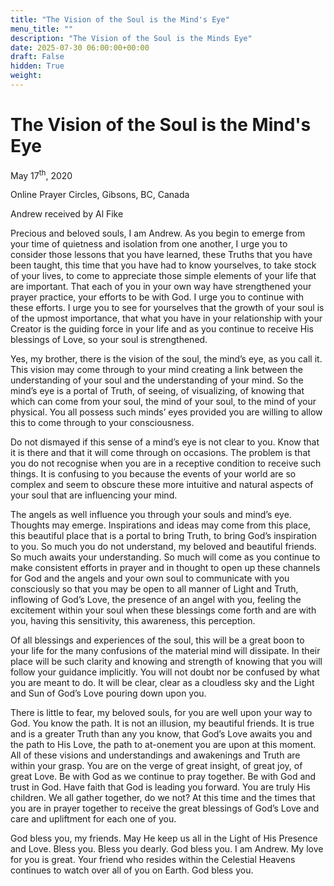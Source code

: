 ```yaml
---
title: "The Vision of the Soul is the Mind's Eye"
menu_title: ""
description: "The Vision of the Soul is the Minds Eye"
date: 2025-07-30 06:00:00+00:00
draft: False
hidden: True
weight:
---
```

# The Vision of the Soul is the Mind's Eye

May 17<sup>th</sup>, 2020

Online Prayer Circles, Gibsons, BC, Canada

Andrew received by Al Fike

Precious and beloved souls, I am Andrew. As you begin to emerge from your time of quietness and isolation from one another, I urge you to consider those lessons that you have learned, these Truths that you have been taught, this time that you have had to know yourselves, to take stock of your lives, to come to appreciate those simple elements of your life that are important. That each of you in your own way have strengthened your prayer practice, your efforts to be with God. I urge you to continue with these efforts. I urge you to see for yourselves that the growth of your soul is of the upmost importance, that what you have in your relationship with your Creator is the guiding force in your life and as you continue to receive His blessings of Love, so your soul is strengthened.

Yes, my brother, there is the vision of the soul, the mind’s eye, as you call it. This vision may come through to your mind creating a link between the understanding of your soul and the understanding of your mind. So the mind’s eye is a portal of Truth, of seeing, of visualizing, of knowing that which can come from your soul, the mind of your soul, to the mind of your physical. You all possess such minds’ eyes provided you are willing to allow this to come through to your consciousness.

Do not dismayed if this sense of a mind’s eye is not clear to you. Know that it is there and that it will come through on occasions. The problem is that you do not recognise when you are in a receptive condition to receive such things. It is confusing to you because the events of your world are so complex and seem to obscure these more intuitive and natural aspects of your soul that are influencing your mind.

The angels as well influence you through your souls and mind’s eye. Thoughts may emerge. Inspirations and ideas may come from this place, this beautiful place that is a portal to bring Truth, to bring God’s inspiration to you. So much you do not understand, my beloved and beautiful friends. So much awaits your understanding. So much will come as you continue to make consistent efforts in prayer and in thought to open up these channels for God and the angels and your own soul to communicate with you consciously so that you may be open to all manner of Light and Truth, inflowing of God’s Love, the presence of an angel with you, feeling the excitement within your soul when these blessings come forth and are with you, having this sensitivity, this awareness, this perception.

Of all blessings and experiences of the soul, this will be a great boon to your life for the many confusions of the material mind will dissipate. In their place will be such clarity and knowing and strength of knowing that you will follow your guidance implicitly. You will not doubt nor be confused by what you are meant to do. It will be clear, clear as a cloudless sky and the Light and Sun of God’s Love pouring down upon you.

There is little to fear, my beloved souls, for you are well upon your way to God. You know the path. It is not an illusion, my beautiful friends. It is true and is a greater Truth than any you know, that God’s Love awaits you and the path to His Love, the path to at-onement you are upon at this moment. All of these visions and understandings and awakenings and Truth are within your grasp. You are on the verge of great insight, of great joy, of great Love. Be with God as we continue to pray together. Be with God and trust in God. Have faith that God is leading you forward. You are truly His children. We all gather together, do we not? At this time and the times that you are in prayer together to receive the great blessings of God’s Love and care and upliftment for each one of you.

God bless you, my friends. May He keep us all in the Light of His Presence and Love. Bless you. Bless you dearly. God bless you. I am Andrew. My love for you is great. Your friend who resides within the Celestial Heavens continues to watch over all of you on Earth. God bless you.
